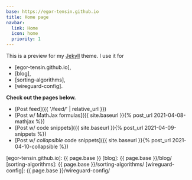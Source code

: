 ```yaml
---
base: https://egor-tensin.github.io
title: Home page
navbar:
  link: Home
  icon: home
  priority: 1
---
```

This is a preview for my [Jekyll] theme.
I use it for

* [egor-tensin.github.io],
* [blog],
* [sorting-algorithms],
* [wireguard-config].

**Check out the pages below.**

* [Post feed]({{ '/feed/' | relative_url }})
* [Post w/ MathJax formulas]({{ site.baseurl }}{% post_url 2021-04-08-mathjax %})
* [Post w/ code snippets]({{ site.baseurl }}{% post_url 2021-04-09-snippets %})
* [Post w/ _collapsible_ code snippets]({{ site.baseurl }}{% post_url 2021-04-10-collapsible %})

[Jekyll]: https://jekyllrb.com/
[egor-tensin.github.io]: {{ page.base }}
[blog]: {{ page.base }}/blog/
[sorting-algorithms]: {{ page.base }}/sorting-algorithms/
[wireguard-config]: {{ page.base }}/wireguard-config/
